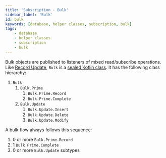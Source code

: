 ```yaml
---
title: 'Subscription - Bulk'
sidebar_label: 'Bulk'
id: bulk
keywords: [database, helper classes, subscription, bulk]
tags:
    - database
    - helper classes
    - subscription
    - bulk
---
```



Bulk objects are published to listeners of mixed read/subscribe operations. Like [Record Update](/database/helper-classes/subscription/record-update/), `Bulk` is a [sealed Kotlin class](https://kotlinlang.org/docs/sealed-classes.html). It has the following class hierarchy:

1.  `Bulk`
    1.  `Bulk.Prime`
        1.  `Bulk.Prime.Record`
        2.  `Bulk.Prime.Complete`
    2.  `Bulk.Update`
        1.  `Bulk.Update.Insert`
        2.  `Bulk.Update.Delete`
        3.  `Bulk.Update.Modify`

A bulk flow always follows this sequence:

1.  0 or more `Bulk.Prime.Record`
2.  1 `Bulk.Prime.Complete`
3.  0 or more `Bulk.Update` subtypes